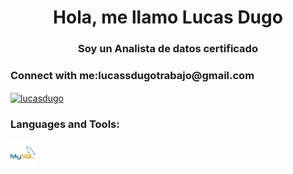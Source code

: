<h1 align="center">Hola, me llamo Lucas Dugo</h1>
<h3 align="center">Soy un Analista de datos certificado</h3>

<h3 align="left">Connect with me:lucassdugotrabajo@gmail.com</h3>
<p align="left">
<a href="https://linkedin.com/in/lucasdugo" target="blank"><img align="center" src="https://raw.githubusercontent.com/rahuldkjain/github-profile-readme-generator/master/src/images/icons/Social/linked-in-alt.svg" alt="lucasdugo" height="30" width="40" /></a>
</p>

<h3 align="left">Languages and Tools:</h3>
<p align="left"> <a href="https://www.mysql.com/" target="_blank" rel="noreferrer"> <img src="https://raw.githubusercontent.com/devicons/devicon/master/icons/mysql/mysql-original-wordmark.svg" alt="mysql" width="40" height="40"/> </a> </p>




